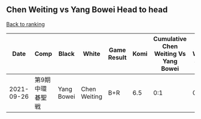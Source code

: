 ## Chen Weiting vs Yang Bowei Head to head

[Back to ranking](../../index.md)




| **Date** | **Comp** | **Black** | **White** | **Game Result** | **Komi** | **Cumulative Chen Weiting Vs Yang Bowei** | **Chen Weiting Streak** | **Yang Bowei Streak** | 
| --- | --- | --- | --- | --- | --- | --- | --- | --- |
| 2021-09-26 | 第9期中環碁聖戦 | Yang Bowei | Chen Weiting | B+R | 6.5 | 0:1 | 0 | 1 |




